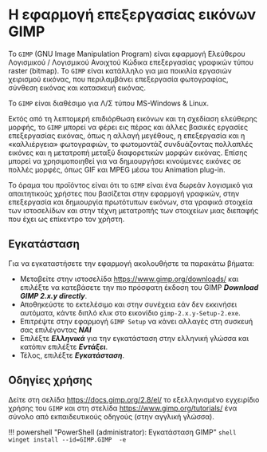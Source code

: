# Η εφαρμογή επεξεργασίας εικόνων GIMP

Το `GIMP` (GNU Image Manipulation Program) είναι εφαρμογή Ελεύθερου Λογισμικού / Λογισμικού Ανοιχτού Κώδικα επεξεργασίας γραφικών τύπου raster (bitmap). Το `GIMP` είναι κατάλληλο για μια ποικιλία εργασιών χειρισμού εικόνας, που περιλαμβάνει επεξεργασία φωτογραφίας, σύνθεση εικόνας και κατασκευή εικόνας.

Το `GIMP` είναι διαθέσιμο για Λ/Σ τύπου MS-Windows & Linux.

Εκτός από τη λεπτομερή επιδιόρθωση εικόνων και τη σχεδίαση ελεύθερης μορφής, το `GIMP` μπορεί να φέρει εις πέρας και άλλες βασικές εργασίες επεξεργασίας εικόνας, όπως η αλλαγή μεγέθους, η επεξεργασία και η «καλλιέργεια» φωτογραφιών, το φωτομοντάζ συνδυάζοντας πολλαπλές εικόνες και η μετατροπή μεταξύ διαφορετικών μορφών εικόνας. Επίσης μπορεί να χρησιμοποιηθεί για να δημιουργήσει κινούμενες εικόνες σε πολλές μορφές, όπως GIF και MPEG μέσω του Animation plug-in.

Το όραμα του προϊόντος είναι ότι το `GIMP` είναι ένα δωρεάν λογισμικό για απαιτητικούς χρήστες που βασίζεται στην εφαρμογή γραφικών, στην επεξεργασία και δημιουργία πρωτότυπων εικόνων, στα γραφικά στοιχεία των ιστοσελίδων και στην τέχνη μετατροπής των στοιχείων μιας διεπαφής που έχει ως επίκεντρο τον χρήστη.

## Εγκατάσταση

Για να εγκαταστήσετε την εφαρμογή ακολουθήστε τα παρακάτω βήματα:

- Μεταβείτε στην ιστοσελίδα <https://www.gimp.org/downloads/> και επιλέξτε να κατεβάσετε την πιο πρόσφατη έκδοση του GIMP ***Download GIMP 2.x.y directly***.
- Αποθηκεύστε το εκτελέσιμο και στην συνέχεια εάν δεν εκκινήσει αυτόματα, κάντε διπλό κλικ στο εικονίδιο `gimp-2.x.y-Setup-2.exe`.
- Επιτρέψτε στην εφαρμογή `GIMP Setup` να κάνει αλλαγές στη συσκευή σας επιλέγοντας ***ΝΑΙ***
- Επιλέξτε ***Ελληνικά*** για την εγκατάσταση στην ελληνική γλώσσα και κατόπιν επιλέξτε ***Εντάξει***.
- Τέλος, επιλέξτε ***Εγκατάσταση***.

## Οδηγίες χρήσης

Δείτε στη σελίδα <https://docs.gimp.org/2.8/el/> το εξελληνισμένο εγχειρίδιο χρήσης του `GIMP` και στη στελίδα <https://www.gimp.org/tutorials/> ένα σύνολο από εκπαιδευτικούς οδηγούς (στην αγγλική γλώσσα).

!!! powershell "PowerShell (administrator): Εγκατάσταση GIMP"
    ```shell
    winget install --id=GIMP.GIMP  -e
    ```
